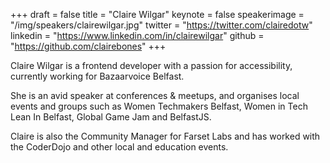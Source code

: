 +++
draft = false
title = "Claire Wilgar"
keynote = false
speakerimage = "/img/speakers/clairewilgar.jpg"
twitter = "https://twitter.com/clairedotw"
linkedin = "https://www.linkedin.com/in/clairewilgar"
github = "https://github.com/clairebones"
+++

​Claire Wilgar is a frontend developer with a passion for accessibility, currently working for Bazaarvoice Belfast.

She is an avid speaker at conferences & meetups, and organises local events and groups such as Women Techmakers Belfast, Women in Tech Lean In Belfast, Global Game Jam and BelfastJS.

Claire is also the Community Manager for Farset Labs and has worked with the CoderDojo and other local and education events.